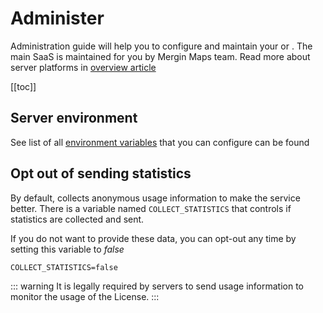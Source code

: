 # Administer
 
Administration guide will help you to configure and maintain your <CommunityPlatformNameLink /> or <EnterprisePlatformNameLink />. The main SaaS <DashboardLink desc="Mergin Maps Server"/> is maintained for you by Mergin Maps team. Read more about server platforms in [overview article](../index.md)
 
[[toc]]

## Server environment

See list of all [environment variables](./environment.md) that you can configure can be found

## Opt out of sending statistics
<SinceBadge type="Server" version="2023.2" />
<ServerType type="CE" />
<ServerType type="EE" />

By default, <CommunityPlatformName /> collects anonymous usage information to make the service better. There is a variable named `COLLECT_STATISTICS` that controls if statistics are collected and sent. 

If you do not want to provide these data, you can opt-out any time by setting this variable to *false* 
```
COLLECT_STATISTICS=false
```

::: warning
It is legally required by <EnterprisePlatformName /> servers to send usage information to monitor the usage of the License. 
:::